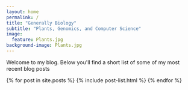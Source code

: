 ```yaml
---
layout: home
permalink: /
title: "Generally Biology"
subtitle: "Plants, Genomics, and Computer Science"
image:
  feature: Plants.jpg
background-image: Plants.jpg
---
```


Welcome to my blog. Below you'll find a short list of some of my most recent
blog posts


<div class="tiles">
{% for post in site.posts %}
	{% include post-list.html %}
{% endfor %}
</div><!-- /.tiles -->
